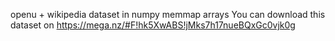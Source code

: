 openu + wikipedia dataset in numpy memmap arrays
You can download this dataset on https://mega.nz/#F!hk5XwABS!jMks7h17nueBQxGc0vjk0g
